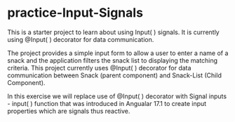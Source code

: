 # practice-Input-Signals
This is a starter project to learn about using Input( ) signals. It is currently using @Input( ) decorator for data communication.

The project provides a simple input form to allow a user to enter a name of a snack and the application filters the snack list to displaying the matching criteria.
This project currently uses @Input( ) decorator for data communication between Snack (parent component) and Snack-List (Child Component).

In this exercise we will replace use of @Input( ) decorator with Signal inputs - input( ) function that was introduced in Angualar 17.1 to create input properties which are signals thus reactive.
